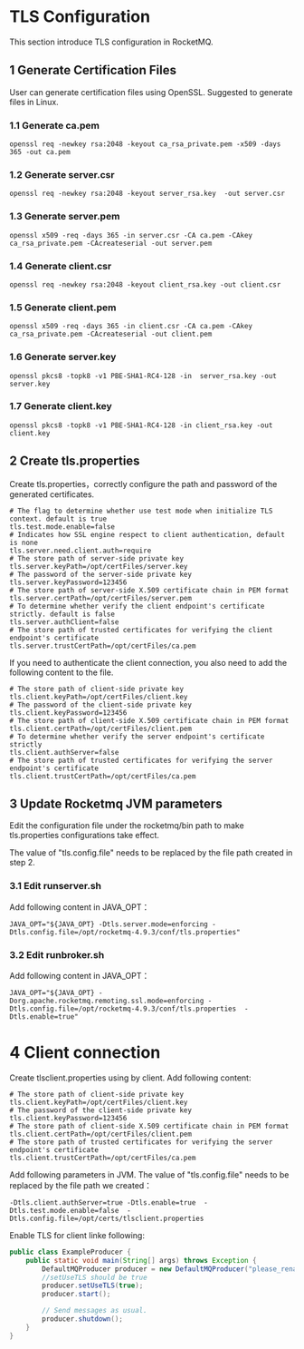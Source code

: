 # TLS Configuration
This section introduce TLS configuration in RocketMQ.

## 1 Generate Certification Files
User can generate certification files using OpenSSL. Suggested to generate files in Linux.

### 1.1 Generate ca.pem
```shell
openssl req -newkey rsa:2048 -keyout ca_rsa_private.pem -x509 -days 365 -out ca.pem
```
### 1.2 Generate server.csr
```shell
openssl req -newkey rsa:2048 -keyout server_rsa.key  -out server.csr
```
### 1.3 Generate server.pem
```shell
openssl x509 -req -days 365 -in server.csr -CA ca.pem -CAkey ca_rsa_private.pem -CAcreateserial -out server.pem
```
### 1.4 Generate client.csr
```shell
openssl req -newkey rsa:2048 -keyout client_rsa.key -out client.csr
```
### 1.5 Generate client.pem
```shell
openssl x509 -req -days 365 -in client.csr -CA ca.pem -CAkey ca_rsa_private.pem -CAcreateserial -out client.pem
```
### 1.6 Generate server.key
```shell
openssl pkcs8 -topk8 -v1 PBE-SHA1-RC4-128 -in  server_rsa.key -out server.key
```
### 1.7 Generate client.key
```shell
openssl pkcs8 -topk8 -v1 PBE-SHA1-RC4-128 -in client_rsa.key -out client.key
```

## 2 Create tls.properties
Create tls.properties，correctly configure the path and password of the generated certificates.

```properties
# The flag to determine whether use test mode when initialize TLS context. default is true
tls.test.mode.enable=false                     
# Indicates how SSL engine respect to client authentication, default is none
tls.server.need.client.auth=require   
# The store path of server-side private key
tls.server.keyPath=/opt/certFiles/server.key
# The password of the server-side private key
tls.server.keyPassword=123456
# The store path of server-side X.509 certificate chain in PEM format
tls.server.certPath=/opt/certFiles/server.pem
# To determine whether verify the client endpoint's certificate strictly. default is false
tls.server.authClient=false
# The store path of trusted certificates for verifying the client endpoint's certificate
tls.server.trustCertPath=/opt/certFiles/ca.pem
```

If you need to authenticate the client connection, you also need to add the following content to the file.

```properties
# The store path of client-side private key 
tls.client.keyPath=/opt/certFiles/client.key
# The password of the client-side private key
tls.client.keyPassword=123456
# The store path of client-side X.509 certificate chain in PEM format
tls.client.certPath=/opt/certFiles/client.pem
# To determine whether verify the server endpoint's certificate strictly
tls.client.authServer=false                    
# The store path of trusted certificates for verifying the server endpoint's certificate
tls.client.trustCertPath=/opt/certFiles/ca.pem
```


## 3 Update Rocketmq JVM parameters

Edit the configuration file under the rocketmq/bin path to make tls.properties configurations take effect.

The value of "tls.config.file" needs to be replaced by the file path created in step 2.

### 3.1 Edit runserver.sh
Add following content in JAVA_OPT：
```shell
JAVA_OPT="${JAVA_OPT} -Dtls.server.mode=enforcing -Dtls.config.file=/opt/rocketmq-4.9.3/conf/tls.properties"
```

### 3.2 Edit runbroker.sh
Add following content in JAVA_OPT：

```shell
JAVA_OPT="${JAVA_OPT} -Dorg.apache.rocketmq.remoting.ssl.mode=enforcing -Dtls.config.file=/opt/rocketmq-4.9.3/conf/tls.properties  -Dtls.enable=true"
```

# 4 Client connection

Create tlsclient.properties using by client. Add following content:
```properties
# The store path of client-side private key 
tls.client.keyPath=/opt/certFiles/client.key
# The password of the client-side private key
tls.client.keyPassword=123456
# The store path of client-side X.509 certificate chain in PEM format
tls.client.certPath=/opt/certFiles/client.pem               
# The store path of trusted certificates for verifying the server endpoint's certificate
tls.client.trustCertPath=/opt/certFiles/ca.pem
```

Add following parameters in JVM. The value of "tls.config.file" needs to be replaced by the file path we created：
```properties
-Dtls.client.authServer=true -Dtls.enable=true  -Dtls.test.mode.enable=false  -Dtls.config.file=/opt/certs/tlsclient.properties
```

Enable TLS for client linke following:
```Java
public class ExampleProducer {
    public static void main(String[] args) throws Exception {
        DefaultMQProducer producer = new DefaultMQProducer("please_rename_unique_group_name");
        //setUseTLS should be true
        producer.setUseTLS(true);
        producer.start();

        // Send messages as usual.
        producer.shutdown();
    }    
}
```
